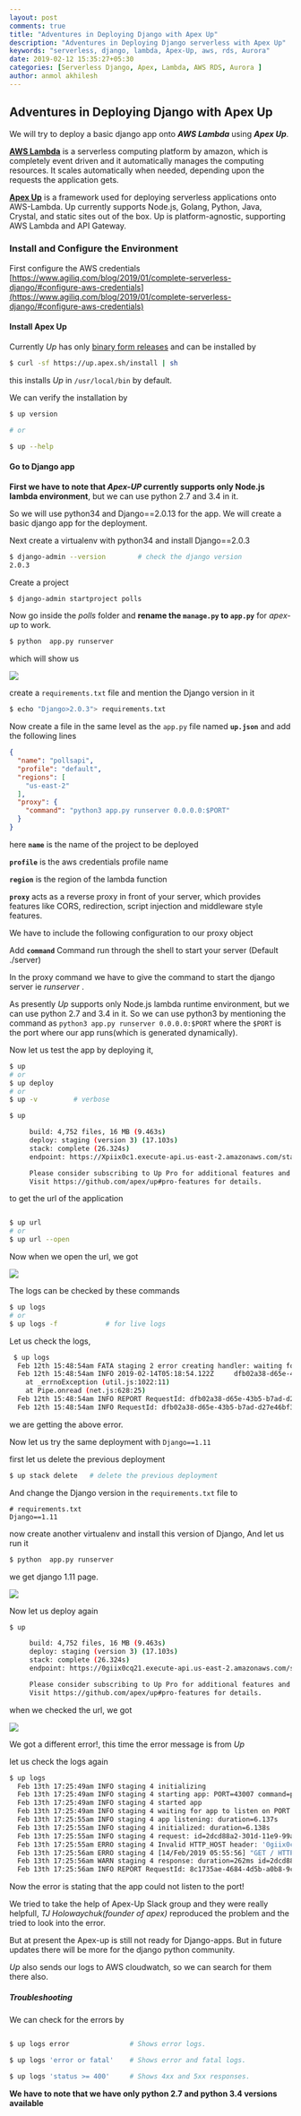 ```yaml
---
layout: post
comments: true
title: "Adventures in Deploying Django with Apex Up"
description: "Adventures in Deploying Django serverless with Apex Up"
keywords: "serverless, django, lambda, Apex-Up, aws, rds, Aurora"
date: 2019-02-12 15:35:27+05:30
categories: [Serverless Django, Apex, Lambda, AWS RDS, Aurora ]
author: anmol akhilesh
---
```


## Adventures in Deploying Django with Apex Up


We will try to deploy a basic django app onto  **_AWS Lambda_** using **_Apex Up_**.

**[AWS Lambda](https://aws.amazon.com/lambda/)** is a serverless computing platform by amazon, which is completely event driven and it automatically manages the computing resources. It scales automatically when needed, depending upon the requests the application gets.

**[Apex Up](https://up.docs.apex.sh/)** is a framework used for deploying serverless applications onto AWS-Lambda. Up currently supports Node.js, Golang, Python, Java, Crystal, and static sites out of the box. Up is platform-agnostic, supporting AWS Lambda and API Gateway.


### Install and Configure the Environment

First configure the AWS credentials [https://www.agiliq.com/blog/2019/01/complete-serverless-django/#configure-aws-credentials](https://www.agiliq.com/blog/2019/01/complete-serverless-django/#configure-aws-credentials)


#### Install Apex Up

Currently _Up_ has only [binary form releases](https://github.com/apex/up/releases) and can be installed by

```sh
$ curl -sf https://up.apex.sh/install | sh
```
this installs _Up_ in `/usr/local/bin` by default.


We can verify the installation by 

```sh
$ up version

# or 

$ up --help
```

#### Go to Django app

**First we have to note that _Apex-UP_ currently supports only Node.js lambda environment**, but we can use python 2.7 and 3.4 in it.

So we will use python34 and Django==2.0.13 for the app. We will create a basic django app for the deployment.

Next create a virtualenv with python34 and install Django==2.0.3

```sh
$ django-admin --version        # check the django version
2.0.3
```

Create a project 

```sh
$ django-admin startproject polls
```

Now go inside the _polls_ folder and  **rename the `manage.py` to `app.py`** for _apex-up_ to work.

```sh
$ python  app.py runserver
```

which will show us 

![](/assets/images/apex-up/django.png)


create a `requirements.txt` file and mention the Django version in it

```sh
$ echo "Django>2.0.3"> requirements.txt
```

Now create a file in the same level as the `app.py` file named **`up.json`** and add the following lines


```json
{
  "name": "pollsapi",
  "profile": "default",
  "regions": [
    "us-east-2"
  ],
  "proxy": {
    "command": "python3 app.py runserver 0.0.0.0:$PORT"
  }
}
```

here **`name`** is the name of the project to be deployed

**`profile`** is the aws credentials profile name

**`region`** is the region of the lambda function

**`proxy`**  acts as a reverse proxy in front of your server, which provides features like CORS, redirection, script injection and middleware style features.

  We have to include the following configuration to our proxy object

  Add **`command`**  Command run through the shell to start your server (Default ./server)

  In the proxy command we have to give the command to start the django server ie _runserver_ .

  As presently _Up_ supports only Node.js lambda runtime environment, but we can use python 2.7 and 3.4 in it.
  So we can use python3 by mentioning the command as `python3 app.py runserver 0.0.0.0:$PORT` where the `$PORT` is the port where our app runs(which is generated dynamically).




Now let us test the app by deploying it,


```sh
$ up
# or
$ up deploy
# or
$ up -v         # verbose
```

```sh
$ up

     build: 4,752 files, 16 MB (9.463s)
     deploy: staging (version 3) (17.103s)
     stack: complete (26.324s)
     endpoint: https://Xpiix0c1.execute-api.us-east-2.amazonaws.com/staging/

     Please consider subscribing to Up Pro for additional features and to help keep the project alive!
     Visit https://github.com/apex/up#pro-features for details.
```

to get the url of the application


```sh

$ up url
# or
$ up url --open
```

Now when we open the url, we got

![](/assets/images/apex-up/error-internal.png)

The logs can be checked by these commands

```sh
$ up logs
# or
$ up logs -f            # for live logs
```

Let us check the logs,

```sh
 $ up logs
  Feb 12th 15:48:54am FATA staging 2 error creating handler: waiting for http://127.0.0.1:43435 to be in listening state: timed out after 15s: name=polls-final type=server
  Feb 12th 15:48:54am INFO 2019-02-14T05:18:54.122Z     dfb02a38-d65e-43b5-b7ad-d27e46bf384d    Error: read ECONNRESET
    at _errnoException (util.js:1022:11)
    at Pipe.onread (net.js:628:25)
  Feb 12th 15:48:54am INFO REPORT RequestId: dfb02a38-d65e-43b5-b7ad-d27e46bf384d       Duration: 15388.17 ms   Billed Duration: 15400 ms  Memory Size: 512 MB     Max Memory Used: 100 MB
  Feb 12th 15:48:54am INFO RequestId: dfb02a38-d65e-43b5-b7ad-d27e46bf384d Process exited before completing request
```

we are getting the above error.



Now let us try the same deployment with `Django==1.11`

first let us delete the previous deployment 

```sh
$ up stack delete   # delete the previous deployment
```

And change the Django version in the `requirements.txt` file  to 

```
# requirements.txt
Django==1.11
```

now create another virtualenv and install this version of Django, And let us run it

```sh
$ python  app.py runserver
```

we get django 1.11 page.

![](/assets/images/apex-up/django-1.11.png)



Now let us  deploy again

```sh
$ up

     build: 4,752 files, 16 MB (9.463s)
     deploy: staging (version 3) (17.103s)
     stack: complete (26.324s)
     endpoint: https://0giix0cq21.execute-api.us-east-2.amazonaws.com/staging/

     Please consider subscribing to Up Pro for additional features and to help keep the project alive!
     Visit https://github.com/apex/up#pro-features for details.

```
when we checked the url, we got

![](/assets/images/apex-up/up-server-error.png)

We got a different error!, this time the error message is from _Up_

let us check the logs again 


```sh
$ up logs
  Feb 13th 17:25:49am INFO staging 4 initializing
  Feb 13th 17:25:49am INFO staging 4 starting app: PORT=43007 command=python3 app.py runserver 0.0.0.0:$PORT
  Feb 13th 17:25:49am INFO staging 4 started app
  Feb 13th 17:25:49am INFO staging 4 waiting for app to listen on PORT
  Feb 13th 17:25:55am INFO staging 4 app listening: duration=6.137s
  Feb 13th 17:25:55am INFO staging 4 initialized: duration=6.138s
  Feb 13th 17:25:55am INFO staging 4 request: id=2dcd88a2-301d-11e9-99a9-6d964888c7f6 ip=124.123.105.73 method=GET path=/
  Feb 13th 17:25:55am ERRO staging 4 Invalid HTTP_HOST header: '0giix0cq21.execute-api.us-east-2.amazonaws.com'. You may need to add '0giix0cq21.execute-api.us-east-2.amazonaws.com' to ALLOWED_HOSTS.
  Feb 13th 17:25:56am ERRO staging 4 [14/Feb/2019 05:55:56] "GET / HTTP/1.1" 400 64942
  Feb 13th 17:25:56am WARN staging 4 response: duration=262ms id=2dcd88a2-301d-11e9-99a9-6d964888c7f6 ip=124.123.105.73 method=GET path=/ size=652 B status=400
  Feb 13th 17:25:56am INFO REPORT RequestId: 8c1735ae-4684-4d5b-a0b8-9c4f437c91c1       Duration: 6643.21 ms    Billed Duration: 6700 ms Memory Size: 512 MB      Max Memory Used: 99 MB

```

Now the error is stating that the app could not listen to the port!

  We tried to take the help of Apex-Up Slack group and they were really helpfull, _TJ Holowaychuk(founder of apex)_ reproduced the problem and the tried to look into the error.

  But at present the Apex-up is still not ready for Django-apps. But in future updates there will be more for the django python community.




_Up_ also sends our logs to AWS cloudwatch, so we can search for them there also.


##### Troubleshooting

We can check for the errors by

```sh

$ up logs error               # Shows error logs.

$ up logs 'error or fatal'    # Shows error and fatal logs.

$ up logs 'status >= 400'     # Shows 4xx and 5xx responses.

```

**We have to note that we have only python 2.7 and python 3.4 versions available**



